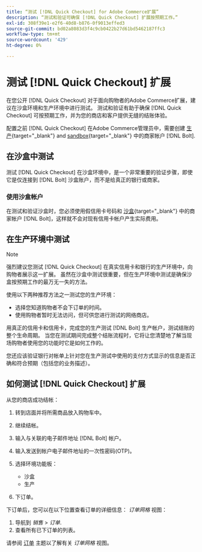 ```yaml
---
title: “测试 [!DNL Quick Checkout] for Adobe Commerce扩展”
description: “测试和验证可确保 [!DNL Quick Checkout] 扩展按预期工作。”
exl-id: 308f39e1-e2f6-40d8-b876-0f9013effed3
source-git-commit: bd02a8083d3f4c9cb0422b27d61bd5462187ffc3
workflow-type: tm+mt
source-wordcount: '429'
ht-degree: 0%

---
```



# 测试 [!DNL Quick Checkout] 扩展

在您公开 [!DNL Quick Checkout] 对于面向购物者的Adobe Commerce扩展，建议在沙盒环境和生产环境中进行测试。 测试和验证有助于确保 [!DNL Quick Checkout] 可按预期工作，并为您的商店和客户提供无缝的结账体验。

配置之前 [!DNL Quick Checkout] 在Adobe Commerce管理员中，需要创建  [生产](https://merchant.bolt.com/register){target="_blank"} and [sandbox](https://merchant-sandbox.bolt.com/register){target="_blank"} 中的商家帐户 [!DNL Bolt].

## 在沙盒中测试

测试 [!DNL Quick Checkout] 在沙盒环境中，是一个非常重要的验证步骤，即使它是仅连接到 [!DNL Bolt] 沙盒账户，而不是给真正的银行或商家。

### 使用沙盒帐户

在测试和验证沙盒时，您必须使用假信用卡号码和 [沙盒](https://merchant-sandbox.bolt.com/register){target="_blank"} 中的商家帐户 [!DNL Bolt]，这样就不会对现有信用卡帐户产生实际费用。

## 在生产环境中测试

>[!NOTE]
>
> 强烈建议您测试 [!DNL Quick Checkout] 在真实信用卡和银行的生产环境中，向购物者展示这一扩展。 虽然在沙盒中测试很重要，但在生产环境中测试是确保沙盒按预期工作的最万无一失的方法。

使用以下两种推荐方法之一测试您的生产环境：

- 选择您知道购物者不会下订单的时间。
- 使用购物者暂时无法访问，但可供您进行测试的网络商店。

用真正的信用卡和信用卡，完成您的生产测试 [!DNL Bolt] 生产帐户，测试结账的整个生命周期。 当您在测试期间完成整个结账流程时，它将让您清楚地了解当现场购物者使用您的功能时它是如何工作的。

您还应该验证银行对帐单上针对您在生产测试中使用的支付方式显示的信息是否正确和符合预期（包括您的业务描述）。

## 如何测试 [!DNL Quick Checkout] 扩展

从您的商店成功结帐：

1. 转到店面并将所需商品放入购物车中。
1. 继续结帐。
1. 输入与关联的电子邮件地址 [!DNL Bolt] 帐户。
1. 输入发送到帐户电子邮件地址的一次性密码(OTP)。
1. 选择环境功能板：

   - 沙盒
   - 生产

1. 下订单。

下订单后，您可以在以下位置查看订单的详细信息： _订单网格_ 视图：

1. 导航到 _销售_ > _订单_.
1. 查看所有已下订单的列表。

请参阅 [订单](https://docs.magento.com/user-guide/sales/orders.html) 主题以了解有关 _订单网格_ 视图。
